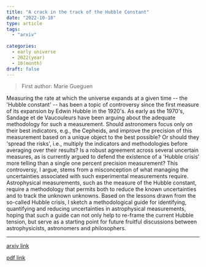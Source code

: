 ```yaml
---
title: "A crack in the track of the Hubble Constant"
date: "2022-10-18"
type: article
tags:
  - "arxiv"
  
categories:
  - early universe
  - 2022(year)
  - 10(month)
draft: false
---
```

> First author: Marie Gueguen

 Measuring the rate at which the universe expands at a given time -- the
'Hubble constant' -- has been a topic of controversy since the first measure of
its expansion by Edwin Hubble in the 1920's. As early as the 1970's, Sandage et
de Vaucouleurs have been arguing about the adequate methodology for such a
measurement. Should astronomers focus only on their best indicators, e.g., the
Cepheids, and improve the precision of this measurement based on a unique
object to the best possible? Or should they 'spread the risks', i.e., multiply
the indicators and methodologies before averaging over their results? Is a
robust agreement across several uncertain measures, as is currently argued to
defend the existence of a 'Hubble crisis' more telling than a single one
percent precision measurement? This controversy, I argue, stems from a
misconception of what managing the uncertainties associated with such
experimental measurements require. Astrophysical measurements, such as the
measure of the Hubble constant, require a methodology that permits both to
reduce the known uncertainties and to track the unknown unknowns. Based on the
lessons drawn from the so-called Hubble crisis, I sketch a methodological guide
for identifying, quantifying and reducing uncertainties in astrophysical
measurements, hoping that such a guide can not only help to re-frame the
current Hubble tension, but serve as a starting point for future fruitful
discussions between astrophysicists, astronomers and philosophers.

---
[arxiv link](http://arxiv.org/abs/2210.09661v1)

[pdf link](http://arxiv.org/pdf/2210.09661v1)